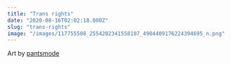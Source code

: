 ```yaml
---
title: "Trans rights"
date: "2020-08-16T02:02:18.000Z"
slug: "trans-rights"
image: "/images/117755508_2554202341558107_4904409176224394695_n.png"
---
```


Art by [pantsmode](https://twitter.com/pantsmode)
